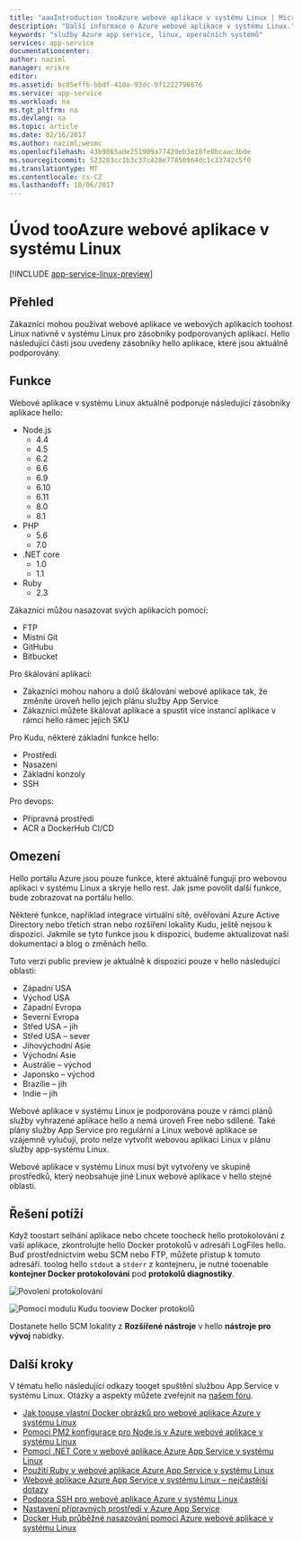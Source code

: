 ```yaml
---
title: "aaaIntroduction tooAzure webové aplikace v systému Linux | Microsoft Docs"
description: "Další informace o Azure webové aplikace v systému Linux."
keywords: "služby Azure app service, linux, operačních systémů"
services: app-service
documentationcenter: 
author: naziml
manager: erikre
editor: 
ms.assetid: bc85eff6-bbdf-410a-93dc-0f1222796676
ms.service: app-service
ms.workload: na
ms.tgt_pltfrm: na
ms.devlang: na
ms.topic: article
ms.date: 02/16/2017
ms.author: naziml;wesmc
ms.openlocfilehash: 43b9865ade251909a77429eb3e18fe0bcaac3bde
ms.sourcegitcommit: 523283cc1b3c37c428e77850964dc1c33742c5f0
ms.translationtype: MT
ms.contentlocale: cs-CZ
ms.lasthandoff: 10/06/2017
---
```

# <a name="introduction-tooazure-web-app-on-linux"></a>Úvod tooAzure webové aplikace v systému Linux

[!INCLUDE [app-service-linux-preview](../../includes/app-service-linux-preview.md)]

## <a name="overview"></a>Přehled
Zákazníci mohou používat webové aplikace ve webových aplikacích toohost Linux nativně v systému Linux pro zásobníky podporovaných aplikací. Hello následující části jsou uvedeny zásobníky hello aplikace, které jsou aktuálně podporovány. 

## <a name="features"></a>Funkce
Webové aplikace v systému Linux aktuálně podporuje následující zásobníky aplikace hello:

* Node.js
    * 4.4
    * 4.5
    * 6.2
    * 6.6
    * 6.9
    * 6.10
    * 6.11
    * 8.0
    * 8.1
* PHP
    * 5.6
    * 7.0
* .NET core
    * 1.0
    * 1.1
* Ruby
    * 2.3

Zákazníci můžou nasazovat svých aplikacích pomocí:

* FTP
* Místní Git
* GitHubu
* Bitbucket

Pro škálování aplikací:

* Zákazníci mohou nahoru a dolů škálování webové aplikace tak, že změníte úroveň hello jejich plánu služby App Service
* Zákazníci můžete škálovat aplikace a spustit více instancí aplikace v rámci hello rámec jejich SKU

Pro Kudu, některé základní funkce hello:

* Prostředí
* Nasazení
* Základní konzoly
* SSH

Pro devops:

* Přípravná prostředí
* ACR a DockerHub CI/CD

## <a name="limitations"></a>Omezení
Hello portálu Azure jsou pouze funkce, které aktuálně fungují pro webovou aplikaci v systému Linux a skryje hello rest. Jak jsme povolit další funkce, bude zobrazovat na portálu hello.

Některé funkce, například integrace virtuální sítě, ověřování Azure Active Directory nebo třetích stran nebo rozšíření lokality Kudu, ještě nejsou k dispozici. Jakmile se tyto funkce jsou k dispozici, budeme aktualizovat naší dokumentaci a blog o změnách hello.

Tuto verzi public preview je aktuálně k dispozici pouze v hello následující oblasti:

* Západní USA
* Východ USA
* Západní Evropa
* Severní Evropa
* Střed USA – jih
* Střed USA – sever
* Jihovýchodní Asie
* Východní Asie
* Austrálie – východ
* Japonsko – východ
* Brazílie – jih
* Indie – jih

Webové aplikace v systému Linux je podporována pouze v rámci plánů služby vyhrazené aplikace hello a nemá úroveň Free nebo sdílené. Také plány služby App Service pro regulární a Linux webové aplikace se vzájemně vylučují, proto nelze vytvořit webovou aplikaci Linux v plánu služby app-systému Linux.

Webové aplikace v systému Linux musí být vytvořeny ve skupině prostředků, který neobsahuje jiné Linux webové aplikace v hello stejné oblasti.

## <a name="troubleshooting"></a>Řešení potíží ##

Když toostart selhání aplikace nebo chcete toocheck hello protokolování z vaší aplikace, zkontrolujte hello Docker protokolů v adresáři LogFiles hello. Buď prostřednictvím webu SCM nebo FTP, můžete přístup k tomuto adresáři.
toolog hello `stdout` a `stderr` z kontejneru, je nutné tooenable **kontejner Docker protokolování** pod **protokolů diagnostiky**.

![Povolení protokolování][2]

![Pomocí modulu Kudu tooview Docker protokolů][1]

Dostanete hello SCM lokality z **Rozšířené nástroje** v hello **nástroje pro vývoj** nabídky.

## <a name="next-steps"></a>Další kroky
V tématu hello následující odkazy tooget spuštění službou App Service v systému Linux. Otázky a aspekty můžete zveřejnit na [našem fóru](https://social.msdn.microsoft.com/forums/azure/home?forum=windowsazurewebsitespreview).

* [Jak toouse vlastní Docker obrázků pro webové aplikace Azure v systému Linux](app-service-linux-using-custom-docker-image.md)
* [Pomocí PM2 konfigurace pro Node.js v Azure webové aplikace v systému Linux](app-service-linux-using-nodejs-pm2.md)
* [Pomocí .NET Core v webové aplikace Azure App Service v systému Linux](app-service-linux-using-dotnetcore.md)
* [Použití Ruby v webové aplikace Azure App Service v systému Linux](app-service-linux-ruby-get-started.md)
* [Webové aplikace Azure App Service v systému Linux – nejčastější dotazy](app-service-linux-faq.md)
* [Podpora SSH pro webové aplikace Azure v systému Linux](./app-service-linux-ssh-support.md)
* [Nastavení přípravných prostředí v Azure App Service](./web-sites-staged-publishing.md)
* [Docker Hub průběžné nasazování pomocí Azure webové aplikace v systému Linux](./app-service-linux-ci-cd.md)

<!--Image references-->
[1]: ./media/app-service-linux-intro/kudu-docker-logs.png
[2]: ./media/app-service-linux-intro/logging.png